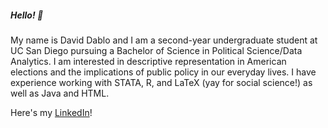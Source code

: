 ##### Hello! 👋

My name is David Dablo and I am a second-year undergraduate student at UC San Diego pursuing a Bachelor of Science in Political Science/Data Analytics. I am interested in descriptive representation in American elections and the implications of public policy in our everyday lives. I have experience working with STATA, R, and LaTeX (yay for social science!) as well as Java and HTML.

Here's my [LinkedIn](https://www.linkedin.com/in/daviddablo/)!
